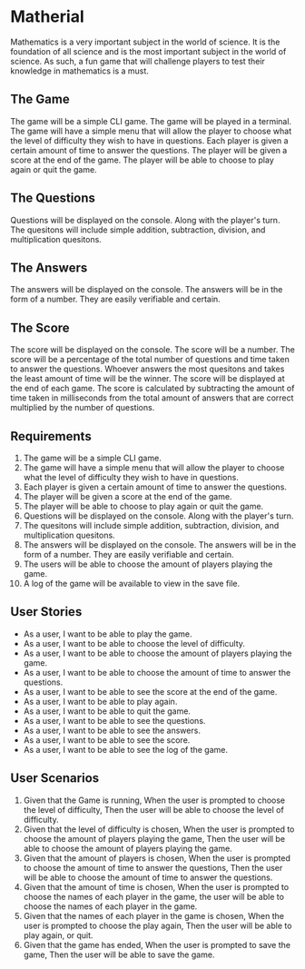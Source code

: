 <!-- This is an application that will challenge players to test of witt and knowledge in Mathematics.
The first version will be a simple CLI game. The second will have a GUI and be playable within a browser. The final version will allow people to connect via a websockect and play the game together, storing player information with accounts in a database.  -->
# Matherial
Mathematics is a very important subject in the world of science. It is the foundation of all science and is the most important subject in the world of science. As such, a fun game that will challenge players to test their knowledge in mathematics is a must. 
## The Game
The game will be a simple CLI game. The game will be played in a terminal. The game will have a simple menu that will allow the player to choose what the level of difficulty they wish to have in questions. Each player is given a certain amount of time to answer the questions. The player will be given a score at the end of the game. The player will be able to choose to play again or quit the game.
## The Questions
Questions will be displayed on the console. Along with the player's turn. The quesitons will include simple addition, subtraction, division, and multiplication quesitons.
## The Answers
The answers will be displayed on the console. The answers will be in the form of a number. They are easily verifiable and certain.
## The Score
The score will be displayed on the console. The score will be a number. The score will be a percentage of the total number of questions and time taken to answer the questions. Whoever answers the most quesitons and takes the least amount of time will be the winner. The score will be displayed at the end of each game. The score is calculated by subtracting the amount of time taken in milliseconds from the total amount of answers that are correct multiplied by the number of questions.

## Requirements
1. The game will be a simple CLI game.
1. The game will have a simple menu that will allow the player to choose what the level of difficulty they wish to have in questions.
1. Each player is given a certain amount of time to answer the questions.
1. The player will be given a score at the end of the game.
1. The player will be able to choose to play again or quit the game.
1. Questions will be displayed on the console. Along with the player's turn.
1. The quesitons will include simple addition, subtraction, division, and multiplication quesitons.
1. The answers will be displayed on the console. The answers will be in the form of a number. They are easily verifiable and certain.
1. The users will be able to choose the amount of players playing the game. 
1. A log of the game will be available to view in the save file.

## User Stories
* As a user, I want to be able to play the game.
* As a user, I want to be able to choose the level of difficulty.
* As a user, I want to be able to choose the amount of players playing the game.
* As a user, I want to be able to choose the amount of time to answer the questions. 
* As a user, I want to be able to see the score at the end of the game.
* As a user, I want to be able to play again.
* As a user, I want to be able to quit the game.
* As a user, I want to be able to see the questions.
* As a user, I want to be able to see the answers.
* As a user, I want to be able to see the score.
* As a user, I want to be able to see the log of the game.

## User Scenarios
1. Given that the Game is running, When the user is prompted to choose the level of difficulty, Then the user will be able to choose the level of difficulty.
1. Given that the level of difficulty is chosen, When the user is prompted to choose the amount of players playing the game, Then the user will be able to choose the amount of players playing the game.
1. Given that the amount of players is chosen, When the user is prompted to choose the amount of time to answer the questions, Then the user will be able to choose the amount of time to answer the questions.
1. Given that the amount of time is chosen, When the user is prompted to choose the names of each player in the game, the user will be able to choose the names of each player in the game.
1. Given that the names of each player in the game is chosen, When the user is prompted to choose the play again, Then the user will be able to play again, or quit.
1. Given that the game has ended, When the user is prompted to save the game, Then the user will be able to save the game.